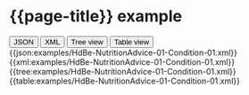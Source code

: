 # {{page-title}} example

<div>
  <div class="tab">
     <button class="tablinks active" onclick="openTab(event, 'JSON')">JSON</button>
     <button class="tablinks" onclick="openTab(event, 'XML')">XML</button>
     <button class="tablinks" onclick="openTab(event, 'Tree view')">Tree view</button>
     <button class="tablinks" onclick="openTab(event, 'Table view')">Table view</button>   
  </div>

  <div id="JSON" class="tabcontent" style="display:block">
      {{json:examples/HdBe-NutritionAdvice-01-Condition-01.xml}}
  </div>
  <div id="XML" class="tabcontent">
      {{xml:examples/HdBe-NutritionAdvice-01-Condition-01.xml}}
  </div>
  <div id="Tree view" class="tabcontent">
      {{tree:examples/HdBe-NutritionAdvice-01-Condition-01.xml}}
  </div>
  <div id="Table view" class="tabcontent">
      {{table:examples/HdBe-NutritionAdvice-01-Condition-01.xml}}
  </div>

</div>